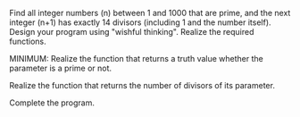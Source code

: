 Find all integer numbers (n) between 1 and 1000 that are prime, and the next integer (n+1) has exactly 14 divisors (including 1 and the number itself). Design your program using "wishful thinking". Realize the required functions.

MINIMUM: Realize the function that returns a truth value whether the parameter is a prime or not.

Realize the function that returns the number of divisors of its parameter.

Complete the program.